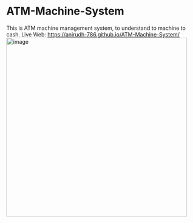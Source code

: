 # ATM-Machine-System
This is ATM machine management system, to understand to machine to cash.
Live Web: https://anirudh-786.github.io/ATM-Machine-System/
<img width="476" height="471" alt="image" src="https://github.com/user-attachments/assets/3b6d7ff1-3a67-4804-8796-1a0d54796891" />
